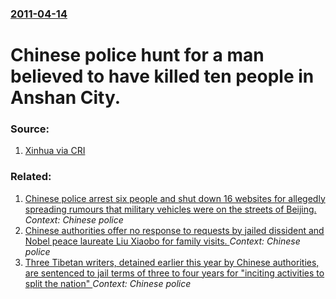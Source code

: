### [2011-04-14](/news/2011/04/14/index.md)

# Chinese police hunt for a man believed to have killed ten people in Anshan City. 




### Source:

1. [Xinhua via CRI](http://english.cri.cn/6909/2011/04/15/2724s632126.htm)

### Related:

1. [Chinese police arrest six people and shut down 16 websites for allegedly spreading rumours that military vehicles were on the streets of Beijing. ](/news/2012/03/31/chinese-police-arrest-six-people-and-shut-down-16-websites-for-allegedly-spreading-rumours-that-military-vehicles-were-on-the-streets-of-bei.md) _Context: Chinese police_
2. [Chinese authorities offer no response to requests by jailed dissident and Nobel peace laureate Liu Xiaobo for family visits. ](/news/2011/01/28/chinese-authorities-offer-no-response-to-requests-by-jailed-dissident-and-nobel-peace-laureate-liu-xiaobo-for-family-visits.md) _Context: Chinese police_
3. [Three Tibetan writers, detained earlier this year by Chinese authorities, are sentenced to jail terms of three to four years for "inciting activities to split the nation" ](/news/2010/12/31/three-tibetan-writers-detained-earlier-this-year-by-chinese-authorities-are-sentenced-to-jail-terms-of-three-to-four-years-for-inciting-a.md) _Context: Chinese police_
